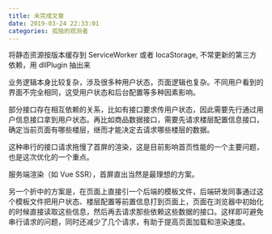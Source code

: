 ```yaml
---
title: 未完成文章
date: 2019-03-24 22:33:01
categories: 孤独的观测者
---
```


将静态资源按版本缓存到 ServiceWorker 或者 locaStorage, 不常更新的第三方依赖，用 dllPlugin 抽出来

业务逻辑本身比较复杂，涉及很多种用户状态，页面逻辑也复杂。不同用户看到的界面不完全相同，这受用户状态和后台配置等多种因素影响。

部分接口存在相互依赖的关系，比如有接口要求传用户状态，因此需要先行通过用户信息接口拿到用户状态。再比如商品数据接口，需要先请求楼层配置信息接口，确定当前页面有哪些楼层，继而才能决定去请求哪些楼层的数据。

这种串行的接口请求拖慢了首屏的渲染，这是目前影响首页性能的一个主要问题，也是这次优化的一个重点。

服务端渲染（如 Vue SSR），首屏直出当然是最理想的方案。

另一个折中的方案是，在页面上直接引一个后端的模板文件，后端研发同事通过这个模板文件把用户状态、楼层配置等前置信息打到页面上，页面在浏览器中初始化的时候直接读取这些信息，然后再去请求那些依赖这些数据的接口。这样即可避免串行请求的问题，同时还减少了几个请求，有助于提高页面加载和渲染速度。
